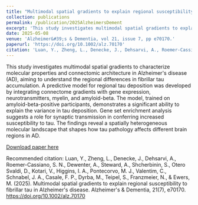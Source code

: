 ```yaml
---
title: "Multimodal spatial gradients to explain regional susceptibility to fibrillar tau in Alzheimer&#39;s disease"
collection: publications
permalink: /publication/2025AlzheimersDement
excerpt: 'This study investigates multimodal spatial gradients to explain regional susceptibility to fibrillar tau pathology in Alzheimer&#39;s disease.'
date: 2025-05-08
venue: 'Alzheimer&#39;s & Dementia, vol 21, issue 7, pp e70170.'
paperurl: 'https://doi.org/10.1002/alz.70170'
citation: 'Luan, Y., Zheng, L., Denecke, J., Dehsarvi, A., Roemer-Cassiano, S. N., Dewenter, A., Steward, A., Shcherbinin, S., Otero Svaldi, D., Kotari, V., Higgins, I. A., Pontecorvo, M. J., Valentim, C., Schnabel, J. A., Casale, F. P., Dyrba, M., Teipel, S., Franzmeier, N., & Ewers, M. (2025). Multimodal spatial gradients to explain regional susceptibility to fibrillar tau in Alzheimer&#39;s disease. Alzheimer&#39;s & Dementia, 21(7), e70170. https://doi.org/10.1002/alz.70170'
---
```


This study investigates multimodal spatial gradients to characterize molecular properties and connectomic architecture in Alzheimer's disease (AD), aiming to understand the regional differences in fibrillar tau accumulation. A predictive model for regional tau deposition was developed by integrating connectome gradients with gene expression, neurotransmitters, myelin, and amyloid-beta. The model, trained on amyloid-beta-positive participants, demonstrates a significant ability to explain the variance in tau deposition. Gene set enrichment analysis suggests a role for synaptic transmission in conferring increased susceptibility to tau. The findings reveal a spatially heterogeneous molecular landscape that shapes how tau pathology affects different brain regions in AD.


[Download paper here](https://doi.org/10.1002/alz.70170)

Recommended citation: Luan, Y., Zheng, L., Denecke, J., Dehsarvi, A., Roemer-Cassiano, S. N., Dewenter, A., Steward, A., Shcherbinin, S., Otero Svaldi, D., Kotari, V., Higgins, I. A., Pontecorvo, M. J., Valentim, C., Schnabel, J. A., Casale, F. P., Dyrba, M., Teipel, S., Franzmeier, N., & Ewers, M. (2025). Multimodal spatial gradients to explain regional susceptibility to fibrillar tau in Alzheimer's disease. Alzheimer's & Dementia, 21(7), e70170. https://doi.org/10.1002/alz.70170